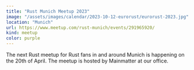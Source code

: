 ```yaml
---
title: "Rust Munich Meetup 2023"
image: "/assets/images/calendar/2023-10-12-eurorust/eurorust-2023.jpg"
location: "Munich"
url: https://www.meetup.com/rust-munich/events/291965920/
kind: meetup
color: purple
---
```


The next Rust meetup for Rust fans in and around Munich is happening on the 20th
of April. The meetup is hosted by Mainmatter at our office.
